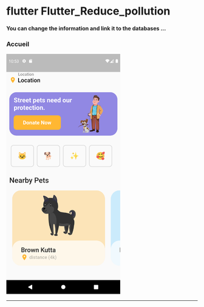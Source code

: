 <h1> flutter Flutter_Reduce_pollution </h1>
<h4> You can change the information and link it to the databases ...</h4> 
<h3>Accueil</h3> 
<img src="https://github.com/abenkoula71/flutter-app-animal/blob/main/Screenshot_1643021585.png" width="300" /> <hr>
 



